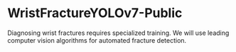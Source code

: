 # WristFractureYOLOv7-Public
Diagnosing wrist fractures requires specialized training. We will use leading computer vision algorithms for automated fracture detection.
